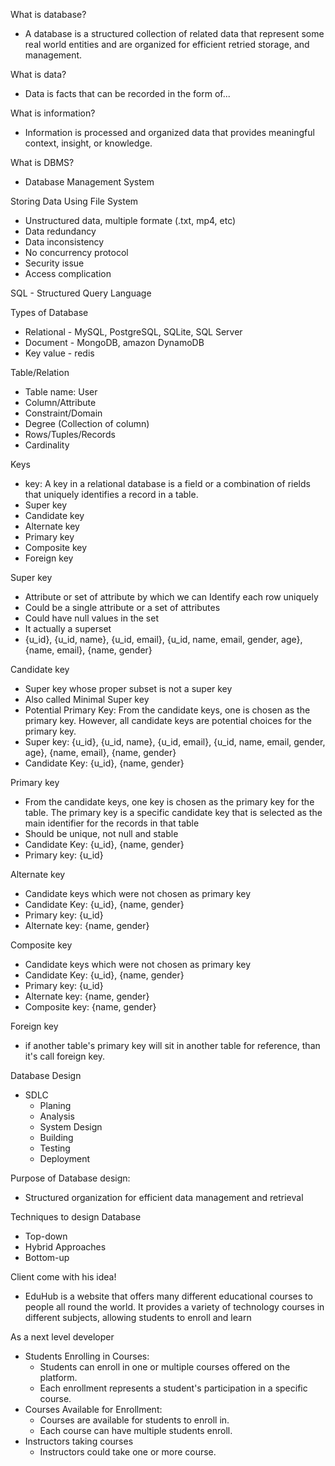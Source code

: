 What is database?

- A database is a structured collection of related data that represent some real world entities and are organized for efficient retried storage, and management.

What is data?

- Data is facts that can be recorded in the form of...

What is information?

- Information is processed and organized data that provides meaningful context, insight, or knowledge.

What is DBMS?

- Database Management System

Storing Data Using File System

- Unstructured data, multiple formate (.txt, mp4, etc)
- Data redundancy
- Data inconsistency
- No concurrency protocol
- Security issue
- Access complication

SQL - Structured Query Language

Types of Database

- Relational - MySQL, PostgreSQL, SQLite, SQL Server
- Document - MongoDB, amazon DynamoDB
- Key value - redis

Table/Relation

- Table name: User
- Column/Attribute
- Constraint/Domain
- Degree (Collection of column)
- Rows/Tuples/Records
- Cardinality

Keys

- key: A key in a relational database is a field or a combination of rields that uniquely identifies a record in a table.
- Super key
- Candidate key
- Alternate key
- Primary key
- Composite key
- Foreign key

Super key

- Attribute or set of attribute by which we can Identify each row uniquely
- Could be a single attribute or a set of attributes
- Could have null values in the set
- It actually a superset
- {u_id}, {u_id, name}, {u_id, email}, {u_id, name, email, gender, age}, {name, email}, {name, gender}

Candidate key

- Super key whose proper subset is not a super key
- Also called Minimal Super key
- Potential Primary Key: From the candidate keys, one is chosen as the primary key. However, all candidate keys are potential choices for the primary key.
- Super key: {u_id}, {u_id, name}, {u_id, email}, {u_id, name, email, gender, age}, {name, email}, {name, gender}
- Candidate Key: {u_id}, {name, gender}

Primary key

- From the candidate keys, one key is chosen as the primary key for the table. The primary key is a specific candidate key that is selected as the main identifier for the records in that table
- Should be unique, not null and stable
- Candidate Key: {u_id}, {name, gender}
- Primary key: {u_id}

Alternate key

- Candidate keys which were not chosen as primary key
- Candidate Key: {u_id}, {name, gender}
- Primary key: {u_id}
- Alternate key: {name, gender}

Composite key

- Candidate keys which were not chosen as primary key
- Candidate Key: {u_id}, {name, gender}
- Primary key: {u_id}
- Alternate key: {name, gender}
- Composite key: {name, gender}

Foreign key

- if another table's primary key will sit in another table for reference, than it's call foreign key.

Database Design

- SDLC
  - Planing
  - Analysis
  - System Design
  - Building
  - Testing
  - Deployment

Purpose of Database design:

- Structured organization for efficient data management and retrieval

Techniques to design Database

- Top-down
- Hybrid Approaches
- Bottom-up

Client come with his idea!

- EduHub is a website that offers many different educational courses to people all round the world. It provides a variety of technology courses in different subjects, allowing students to enroll and learn

As a next level developer

- Students Enrolling in Courses:
  - Students can enroll in one or multiple courses offered on the platform.
  - Each enrollment represents a student's participation in a specific course.
- Courses Available for Enrollment:
  - Courses are available for students to enroll in.
  - Each course can have multiple students enroll.
- Instructors taking courses
  - Instructors could take one or more course.
